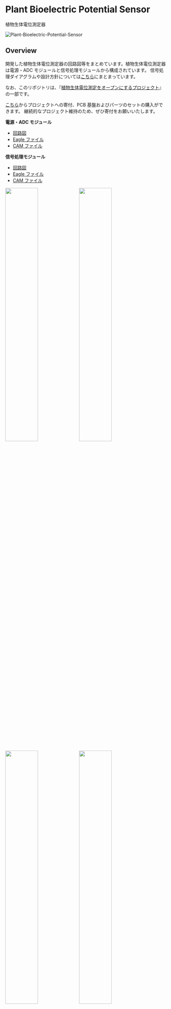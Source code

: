 # Plant Bioelectric Potential Sensor

植物生体電位測定器

![Plant-Bioelectric-Potential-Sensor](/images/Plant-Bioelectric-Potential-Sensor.JPG)

## Overview

開発した植物生体電位測定器の回路図等をまとめています。植物生体電位測定器は電源・ADC モジュールと信号処理モジュールから構成されています。
信号処理ダイアグラムや設計方針については[こちら](https://docs.google.com/presentation/d/1Tm0e-mBNrTchN6YlGpvvomUZfy79yOtrTSNHG-l_jFg/edit#slide=id.g15184a93673_0_74)にまとまっています。

なお、このリポジトリは、『[植物生体電位測定をオープンにするプロジェクト](https://docs.google.com/presentation/d/1Tm0e-mBNrTchN6YlGpvvomUZfy79yOtrTSNHG-l_jFg/edit?usp=sharing)』の一部です。

[こちら](https://kiyu-shop.booth.pm/items/4141049)からプロジェクトへの寄付、PCB 基盤およびパーツのセットの購入ができます。
継続的なプロジェクト維持のため、ぜひ寄付をお願いいたします。

**電源・ADC モジュール**

- [回路図](https://github.com/kiyu-git/Plant-Bioelectric-Potential-Sensor/tree/main/Power%20and%20ADC%20Module/images)
- [Eagle ファイル](https://github.com/kiyu-git/Plant-Bioelectric-Potential-Sensor/tree/main/Power%20and%20ADC%20Module/Eagle)
- [CAM ファイル](https://github.com/kiyu-git/Plant-Bioelectric-Potential-Sensor/tree/main/Power%20and%20ADC%20Module/CAMOutputs_power_module/GerberFiles)

**信号処理モジュール**

- [回路図](https://github.com/kiyu-git/Plant-Bioelectric-Potential-Sensor/tree/main/Signal%20Processing%20Module/images)
- [Eagle ファイル](https://github.com/kiyu-git/Plant-Bioelectric-Potential-Sensor/tree/main/Signal%20Processing%20Module/Eagle)
- [CAM ファイル](https://github.com/kiyu-git/Plant-Bioelectric-Potential-Sensor/tree/main/Signal%20Processing%20Module/CAMOutputs_sp_module/GerberFiles)

<img src="./Power and ADC Module/images/circuit_power_module.png"  width="45%"/> <img src="./Signal Processing Module/images/circuit_sp_module.png"  width="45%"/>
<img src="./images/device_PCB.JPG"  width="45%"/> <img src="./images/device_modules.jpeg"  width="45%"/>
<img src="./images/device_combine.jpeg"  width="45%"/> <img src="./images/device_with_box.JPG"  width="25%"/>

## Requirement

植物生体電位測定器の組み立てに必要な部品一覧

| 測定モジュール |       |                                       |                                                       |
| -------------- | ----- | ------------------------------------- | ----------------------------------------------------- |
| Part           | Value | 備考                                  | URL                                                   |
| C1             | 0.1u  |                                       |                                                       |
| C2             | 47p   |                                       |                                                       |
| C3             | 47p   |                                       |                                                       |
| C4             | 0.1u  |                                       |                                                       |
| C5             | 0.1u  |                                       |                                                       |
| IC1            |       | LM324                                 | [参考](https://akizukidenshi.com/catalog/g/gI-14055/) |
| IC2            |       | LT1167                                | [参考](https://akizukidenshi.com/catalog/g/gI-02789/) |
| JP1            |       | 5 連 pinheader（背が高いの推奨）      |                                                       |
| LED            |       | 3mm LED（赤）                         |                                                       |
| R1             | 50k   | 半固定抵抗                            |                                                       |
| R2             | 10k   |                                       |                                                       |
| R3             | 1k    |                                       |                                                       |
| R4             | 10k   |                                       |                                                       |
| R5             | 10k   |                                       |                                                       |
| R6             | 100k  |                                       |                                                       |
| R7             | 68k   |                                       |                                                       |
| R8             | 10k   |                                       |                                                       |
| R9             | 1k    |                                       |                                                       |
| R10            | 10k   |                                       |                                                       |
| R11            | 10k   |                                       |                                                       |
| R12            | 1k    |                                       |                                                       |
| R13            | 10k   |                                       |                                                       |
| R14            | 100k  |                                       |                                                       |
| R15            | 4.7k  |                                       |                                                       |
| R16            | 50k   | 2 連ボリューム                        | [参考](https://akizukidenshi.com/catalog/g/gP-12578/) |
| U1             |       | 3.5mm ステレオミニジャック MJ-354W-SG | [参考](https://akizukidenshi.com/catalog/g/gC-15403/) |

| 電源モジュール |       |                                                                                                                                                     |                                                       |
| -------------- | ----- | --------------------------------------------------------------------------------------------------------------------------------------------------- | ----------------------------------------------------- |
| Part           | Value | 備考                                                                                                                                                | URL                                                   |
| C1             | 47u   |                                                                                                                                                     |                                                       |
| C2             | 0.1u  |                                                                                                                                                     |                                                       |
| C3             | 47u   |                                                                                                                                                     |                                                       |
| C4             | 47u   |                                                                                                                                                     |                                                       |
| C5             | 0.1u  |                                                                                                                                                     |                                                       |
| DC1            |       | IN 5v/ OUT ±5v DC-DC コンバーター（MAU106）                                                                                                         | [参考](https://akizukidenshi.com/catalog/g/gM-04133/) |
| JP1            |       | 5 連 pinheader（背が高いの推奨）                                                                                                                    |                                                       |
| JP2            |       | ※必要なし                                                                                                                                           |                                                       |
| MODULE         |       | Arduino Nano, [スケッチ](https://github.com/kiyu-git/Plant-Bioelectric-Potential-Sensor/tree/main/Arduino%20Sketch/ADC_Serial_sender_1ch)を書き込む |                                                       |
| R1             | 10k   |                                                                                                                                                     |                                                       |
| R2             | 10k   |                                                                                                                                                     |                                                       |

| 測定用銅線 |       |                          |     |
| ---------- | ----- | ------------------------ | --- |
| Part       | Value | 備考                     | URL |
|            |       | 3.5mm ステレオミニプラグ |     |
|            |       | 銅線（3 本）             |     |
|            |       | ワニ口クリップ（3 個）   |     |

## Usage

このリポジトリは、『[植物生体電位測定をオープンにするプロジェクト](https://docs.google.com/presentation/d/1Tm0e-mBNrTchN6YlGpvvomUZfy79yOtrTSNHG-l_jFg/edit?usp=sharing)』の一部です。

『[植物生体電位測定をオープンにするプロジェクト](https://docs.google.com/presentation/d/1Tm0e-mBNrTchN6YlGpvvomUZfy79yOtrTSNHG-l_jFg/edit?usp=sharing)に関連する以下のリポジトリと組み合わせることによって、植物生体電位を測定することが可能です。

- 植物生体電位解析器 : https://github.com/kiyu-git/Plant-Bioelectric-Potential-Sensor
- 測定アプリケーション : https://github.com/kiyu-git/-Arduino-Serial-Plot-Recorder
- 解析アプリケーション : https://github.com/kiyu-git/Arduino-Sensor-Data-Viewer
- 照明スイッチの自動化 : https://github.com/kiyu-git/Arduino-Python-Serial-Control-Example

植物生体電位の測定の詳細については[こちら](https://docs.google.com/presentation/d/1Tm0e-mBNrTchN6YlGpvvomUZfy79yOtrTSNHG-l_jFg/edit#slide=id.g15184a93673_0_264)を参考にしてください。

植物生体電位測定の例
![Plant-Bioelectric-Potential-Mearurement](https://github.com/kiyu-git/Plant-Bioelectric-Potential-Sensor/raw/main/images/Plant-Bioelectric-Potential-Mearurement.jpeg)

## Reference

- Forest Symphony: [https://special.ycam.jp/interlab/projects/forestsymphony.html](https://special.ycam.jp/interlab/projects/forestsymphony.html)
- Pulsum-Plantae: [https://github.com/Lessnullvoid/Pulsum-Plantae](https://github.com/Lessnullvoid/Pulsum-Plantae)
- [and more...](https://docs.google.com/presentation/d/1Tm0e-mBNrTchN6YlGpvvomUZfy79yOtrTSNHG-l_jFg/edit#slide=id.g148acf8fd66_1_54)

## Donation

[こちら](https://kiyu-shop.booth.pm/items/4141049)からプロジェクトへの寄付ができます。
継続的なプロジェクト維持のため、ぜひ寄付をお願いいたします。

## Author

質問等は twitter または[Issues](https://github.com/kiyu-git/Plant-Bioelectric-Potential-Sensor/issues)より

twitter: https://twitter.com/kyu_yukirinrin

website: https://untamable.work

## Licence

[MIT](https://github.com/kiyu-git/Plant-Bioelectric-Potential-Sensor/blob/main/LICENSE)

